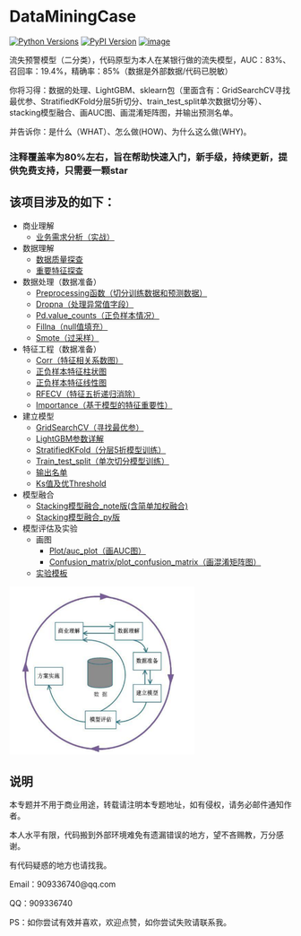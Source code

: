 # DataMiningCase
<a href="https://pypi.org/project/lightgbm" rel="nofollow"><img src="https://camo.githubusercontent.com/34244ae628b4cb096fa26305abc1304e5d1b5e33/68747470733a2f2f696d672e736869656c64732e696f2f707970692f707976657273696f6e732f6c6967687467626d2e7376673f6c6f676f3d707974686f6e266c6f676f436f6c6f723d7768697465" alt="Python Versions" data-canonical-src="https://img.shields.io/pypi/pyversions/lightgbm.svg?logo=python&amp;logoColor=white" style="max-width:100%;"></a>
<a href="https://pypi.org/project/lightgbm" rel="nofollow"><img src="https://camo.githubusercontent.com/e78e5fa3a797f79dfb9179ae5d4c34f5409d45b9/68747470733a2f2f696d672e736869656c64732e696f2f707970692f762f6c6967687467626d2e7376673f6c6f676f3d70797069266c6f676f436f6c6f723d7768697465" alt="PyPI Version" data-canonical-src="https://img.shields.io/pypi/v/lightgbm.svg?logo=pypi&amp;logoColor=white" style="max-width:100%;"></a>
[![image](https://img.shields.io/badge/conda-jupyter-deepgreen.svg)](https://www.anaconda.com/)

<p> 流失预警模型（二分类），代码原型为本人在某银行做的流失模型，AUC：83%、召回率：19.4%，精确率：85%（数据是外部数据/代码已脱敏）
<p>你将习得：数据的处理、LightGBM、sklearn包（里面含有：GridSearchCV寻找最优参、StratifiedKFold分层5折切分、train_test_split单次数据切分等）、stacking模型融合、画AUC图、画混淆矩阵图，并输出预测名单。
<p>并告诉你：是什么（WHAT）、怎么做(HOW)、为什么这么做(WHY)。




### 注释覆盖率为80%左右，旨在帮助快速入门，新手级，持续更新，提供免费支持，只需要一颗star

## 该项目涉及的如下：

<ul>
  <li>商业理解
    <ul>
      <li><a href='https://github.com/ben1234560/DataMiningCase/blob/master/doc/%E4%B8%9A%E5%8A%A1%E9%9C%80%E6%B1%82%E5%88%86%E6%9E%90.md'>业务需求分析（实战）</a>
    </ul>
  </li>
  <li>数据理解
    <ul>
      <li> <a href='https://github.com/ben1234560/DataMiningCase/blob/master/doc/%E6%95%B0%E6%8D%AE%E7%90%86%E8%A7%A3.md'>数据质量探查</a>
      <li> <a href='https://github.com/ben1234560/DataMiningCase/blob/master/doc/%E6%95%B0%E6%8D%AE%E7%90%86%E8%A7%A3.md'>重要特征探查</a>
    </ul>
  </li>
  <li> 数据处理（数据准备）
    <ul>
      <li> <a href='https://github.com/ben1234560/DataMiningCase/blob/master/py/preprocessing.py'>Preprocessing函数（切分训练数据和预测数据）</a>
      </li>
      <li> <a href='https://github.com/ben1234560/DataMiningCase/blob/master/py/preprocessing.py'>Dropna（处理异常值字段）</a>
      <li> <a href='https://github.com/ben1234560/DataMiningCase/blob/master/py/preprocessing.py'>Pd.value_counts（正负样本情况）</a>
      <li> <a href='https://github.com/ben1234560/DataMiningCase/blob/master/py/preprocessing.py'>Fillna（null值填充）</a>
      <li> <a href='https://github.com/ben1234560/DataMiningCase/blob/master/py/over_smote_.py'>Smote（过采样）</a>
    </ul>
  <li> 特征工程（数据准备）
      <ul>
          <li>
              <a href='https://github.com/ben1234560/DataMiningCase/blob/master/py/corr_plt.py'>Corr（特征相关系数图）</a>
          </li>
          <li>
              <a href='https://github.com/ben1234560/DataMiningCase/blob/master/py/bar_plt.py'>正负样本特征柱状图</a>
          </li>
          <li>
              <a href='https://github.com/ben1234560/DataMiningCase/blob/master/py/kde_plt.py'>正负样本特征线性图</a>
          </li>
          <li>
              <a href='https://github.com/ben1234560/DataMiningCase/blob/master/py/rfecv_.py'>RFECV（特征五折递归消除）</a>
          </li>
          <li>
              <a href='https://github.com/ben1234560/DataMiningCase/blob/master/py/importance_plt.py'>Importance（基于模型的特征重要性）</a>
          </li>
      </ul>
  <li> 建立模型
    <ul>
      <li> <a href='https://github.com/ben1234560/DataMiningCase/blob/master/py/just_num_leaves.py'>GridSearchCV（寻找最优参）</a>
      <li> <a href='https://github.com/microsoft/LightGBM/blob/master/docs/Parameters.rst'>LightGBM参数详解</a>
      <li> <a href='https://github.com/ben1234560/DataMiningCase/blob/master/py/train_5_cross.py'>StratifiedKFold（分层5折模型训练）</a>
      <li> <a href='https://github.com/ben1234560/DataMiningCase/blob/master/py/train_2_cross.py'>Train_test_split（单次切分模型训练）</a>
      <li> <a href='https://github.com/ben1234560/DataMiningCase/blob/master/py/train_5_cross.py'>输出名单</a>
      <li> <a href='https://github.com/ben1234560/DataMiningCase/blob/master/py/metrics_ks.py'>Ks值及优Threshold</a>
    </ul>
  <li> 模型融合
      <ul>
          <li><a href='https://github.com/ben1234560/DataMiningCase/blob/master/notebook/%E6%A8%A1%E5%9E%8B%E8%9E%8D%E5%90%88.ipynb'>Stacking模型融合_note版(含简单加权融合)</a>
          <li><a href='https://github.com/ben1234560/DataMiningCase/blob/master/py/stacking_fusion.py'>Stacking模型融合_py版</a></li>
          </li>
      </ul>
  <li> 模型评估及实验
    <ul>
      <li> 画图
        <ul>
          <li> <a href='https://github.com/ben1234560/DataMiningCase/blob/master/py/auc_plot.py'>Plot/auc_plot（画AUC图）</a>
          <li> <a href='https://github.com/ben1234560/DataMiningCase/blob/master/py/metrics_plot.py'>Confusion_matrix/plot_confusion_matrix（画混淆矩阵图）</a>
        </ul>
    </ul>
    <ul>
      <li><a href='https://github.com/ben1234560/DataMiningCase/tree/master/doc'>实验模板</a>
    </ul> 
</ul>
<img src="assets/数据挖掘流程图.png" alt="数据挖掘流程图" title="数据挖掘流程图" width="330"  height = "300" />

## 说明
<p> 本专题并不用于商业用途，转载请注明本专题地址，如有侵权，请务必邮件通知作者。
<p> 本人水平有限，代码搬到外部环境难免有遗漏错误的地方，望不吝赐教，万分感谢。
<p> 有代码疑惑的地方也请找我。
<p> Email：909336740@qq.com
<p> QQ：909336740
<p> PS：如你尝试有效并喜欢，欢迎点赞，如你尝试失败请联系我。

